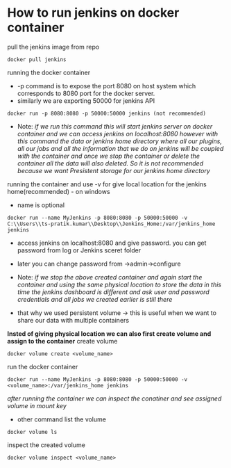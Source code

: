 # How to run jenkins on docker container
pull the jenkins image from repo
```
docker pull jenkins
```
running the docker container
- -p command is to expose the port 8080 on host system which corresponds to 8080 port for the docker server.
- similarly we are exporting 50000 for jenkins API
```
docker run -p 8080:8080 -p 50000:50000 jenkins (not recommended)
```
- Note: *if we run this command this will start jenkins server on docker container and we can access jenkins on localhost:8080
however with this command the data or jenkins home directory where all our plugins, all our jobs and all the information that we do on jenkins
will be coupled with the container and once we stop the container or delete the container all the data will also deleted. So it is not recommended
because we want Presistent storage for our jenkins home directory*

running the container and use -v for give local location for the jenkins home(recommended) - on windows
- name is optional
```
docker run --name MyJenkins -p 8080:8080 -p 50000:50000 -v C:\\Users\\ts-pratik.kumar\\Desktop\\Jenkins_Home:/var/jenkins_home jenkins
```
- access jenkins on localhost:8080 and give password. you can get password from log or Jenkins sceret folder 
- later you can change password from ->admin->configure

- Note: *if we stop the above created container and again start the container and using the same physical location to store the data
in this time the jenkins dashboard is different and ask user and password credentials and all jobs we created earlier is stiil there*
- that why we used persistent volume -> this is useful when we want to share our data with multiple containers

**Insted of giving physical location we can also first create volume and assign to the container**
create volume
```
docker volume create <volume_name>
```
run the docker container
```
docker run --name MyJenkins -p 8080:8080 -p 50000:50000 -v <volume_name>:/var/jenkins_home jenkins
```
*after running the container we can inspect the conatiner and see assigned volume in mount key*

- other command
list the volume
```
docker volume ls
```
inspect the created volume
```
docker volume inspect <volume_name>
```


